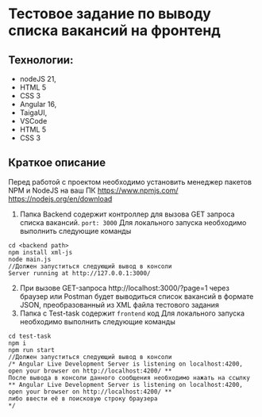 # Тестовое задание по выводу списка вакансий на фронтенд
## Технологии:
- nodeJS 21,
- HTML 5
- CSS 3
- Angular 16,
- TaigaUI,
- VSCode
- HTML 5
- CSS 3


## Краткое описание
Перед работой с проектом необходимо установить менеджер пакетов NPM и NodeJS на ваш ПК
https://www.npmjs.com/
https://nodejs.org/en/download
1. Папка Backend содержит контроллер для вызова GET запроса списка вакансий.
   `port: 3000`
   Для локального запуска необходимо выполнить следующие команды
```
cd <backend path>
npm install xml-js
node main.js
//Должен запуститься следующий вывод в консоли
Server running at http://127.0.0.1:3000/
```

2. При вызове GET-запроса http://localhost:3000/?page=1 через браузер или Postman будет выводиться список вакансий в формате JSON, преобразованный из XML файла тестового задания
3. Папка с Test-task содержит `frontend` код
   Для локального запуска необходимо выполнить следующие команды
```
cd test-task
npm i
npm run start
//Должен запуститься следующий вывод в консоли
/* Angular Live Development Server is listening on localhost:4200, open your browser on http://localhost:4200/ **
После вывода в консоли данного сообщения необходимо нажать на ссылку ** Angular Live Development Server is listening on localhost:4200, open your browser on http://localhost:4200/ ** 
либо ввести её в поисковую строку браузера
*/
```
